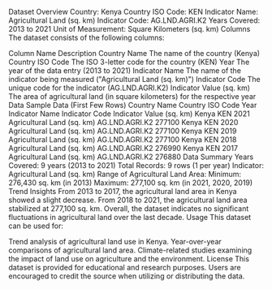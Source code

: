 Dataset Overview
Country: Kenya
Country ISO Code: KEN
Indicator Name: Agricultural Land (sq. km)
Indicator Code: AG.LND.AGRI.K2
Years Covered: 2013 to 2021
Unit of Measurement: Square Kilometers (sq. km)
Columns
The dataset consists of the following columns:

Column Name	Description
Country Name	The name of the country (Kenya)
Country ISO Code	The ISO 3-letter code for the country (KEN)
Year	The year of the data entry (2013 to 2021)
Indicator Name	The name of the indicator being measured ("Agricultural Land (sq. km)")
Indicator Code	The unique code for the indicator (AG.LND.AGRI.K2)
Indicator Value (sq. km)	The area of agricultural land (in square kilometers) for the respective year
Data
Sample Data (First Few Rows)
Country Name	Country ISO Code	Year	Indicator Name	Indicator Code	Indicator Value (sq. km)
Kenya	KEN	2021	Agricultural Land (sq. km)	AG.LND.AGRI.K2	277100
Kenya	KEN	2020	Agricultural Land (sq. km)	AG.LND.AGRI.K2	277100
Kenya	KEN	2019	Agricultural Land (sq. km)	AG.LND.AGRI.K2	277100
Kenya	KEN	2018	Agricultural Land (sq. km)	AG.LND.AGRI.K2	276990
Kenya	KEN	2017	Agricultural Land (sq. km)	AG.LND.AGRI.K2	276880
Data Summary
Years Covered: 9 years (2013 to 2021)
Total Records: 9 rows (1 per year)
Indicator: Agricultural Land (sq. km)
Range of Agricultural Land Area:
Minimum: 276,430 sq. km (in 2013)
Maximum: 277,100 sq. km (in 2021, 2020, 2019)
Trend Insights
From 2013 to 2017, the agricultural land area in Kenya showed a slight decrease.
From 2018 to 2021, the agricultural land area stabilized at 277,100 sq. km.
Overall, the dataset indicates no significant fluctuations in agricultural land over the last decade.
Usage
This dataset can be used for:

Trend analysis of agricultural land use in Kenya.
Year-over-year comparisons of agricultural land area.
Climate-related studies examining the impact of land use on agriculture and the environment.
License
This dataset is provided for educational and research purposes. Users are encouraged to credit the source when utilizing or distributing the data.
